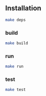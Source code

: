 ## Installation

```sh
make deps
```

### build

```sh
make build
```

### run

```sh
make run
```

### test

```sh
make test
```